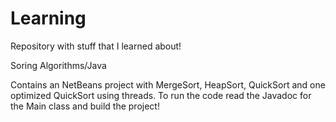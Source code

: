 # Learning
Repository with stuff that I learned about!

Soring Algorithms/Java

  Contains an NetBeans project with MergeSort, HeapSort, QuickSort and one optimized QuickSort using threads.
  To run the code read the Javadoc for the Main class and build the project!
